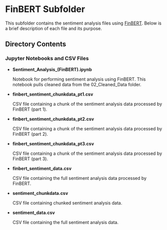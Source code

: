 # FinBERT Subfolder

This subfolder contains the sentiment analysis files using [FinBERT](https://huggingface.co/ProsusAI/finbert). Below is a brief description of each file and its purpose.

## Directory Contents

### Jupyter Notebooks and CSV Files
- **Sentiment_Analysis_(FinBERT).ipynb**

  Notebook for performing sentiment analysis using FinBERT. This notebook pulls cleaned data from the 02_Cleaned_Data folder.
  
- **finbert_sentiment_chunkdata_pt1.csv**

  CSV file containing a chunk of the sentiment analysis data processed by FinBERT (part 1).
  
- **finbert_sentiment_chunkdata_pt2.csv**

  CSV file containing a chunk of the sentiment analysis data processed by FinBERT (part 2).
  
- **finbert_sentiment_chunkdata_pt3.csv**

  CSV file containing a chunk of the sentiment analysis data processed by FinBERT (part 3).
  
- **finbert_sentiment_data.csv**

  CSV file containing the full sentiment analysis data processed by FinBERT.
  
- **sentiment_chunkdata.csv**

  CSV file containing chunked sentiment analysis data.
  
- **sentiment_data.csv**

  CSV file containing the full sentiment analysis data.
